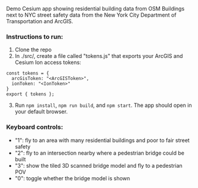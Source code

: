 Demo Cesium app showing residential building data from OSM Buildings next to NYC street safety data from the New York City Department of Transportation and ArcGIS.

### Instructions to run:
1. Clone the repo
2. In ./src/, create a file called "tokens.js" that exports your ArcGIS and Cesium Ion access tokens:
```
const tokens = {
  arcGisToken: "<ArcGISToken>",
  ionToken: "<IonToken>"
}
export { tokens };
```
3. Run `npm install`, `npm run build`, and `npm start`. The app should open in your default browser.

### Keyboard controls:

- "1": fly to an area with many residential buildings and poor to fair street safety
- "2": fly to an intersection nearby where a pedestrian bridge could be built
- "3": show the tiled 3D scanned bridge model and fly to a pedestrian POV
- "0": toggle whether the bridge model is shown
